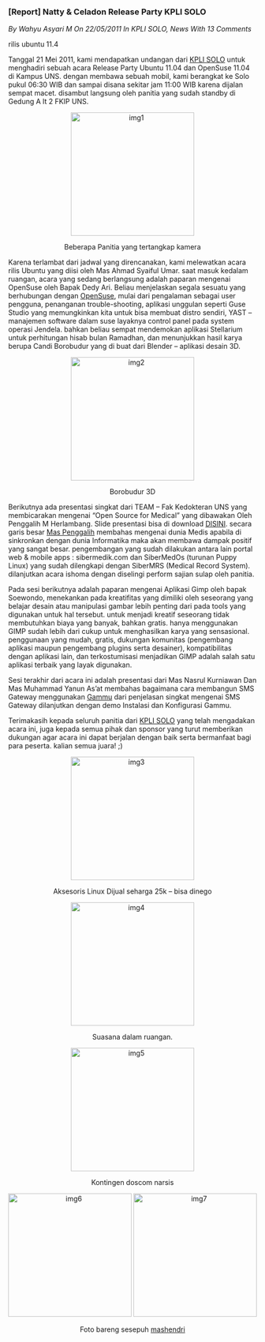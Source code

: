 ### **[Report] Natty & Celadon Release Party KPLI SOLO**
_By Wahyu Asyari M On 22/05/2011 In KPLI SOLO, News With 13 Comments_

rilis ubuntu 11.4

Tanggal 21 Mei 2011, kami mendapatkan undangan dari [KPLI SOLO](https://solo.linux.or.id/) untuk menghadiri sebuah acara Release Party Ubuntu 11.04 dan OpenSuse 11.04 di Kampus UNS. dengan membawa sebuah mobil, kami berangkat ke Solo pukul 06:30 WIB dan sampai disana sekitar jam 11:00 WIB karena dijalan sempat macet. disambut langsung oleh panitia yang sudah standby di Gedung A lt 2 FKIP UNS.
<div align="center">
	<img src="./posts/2011-05-22-report-natty-celadon-release-party-kpli-solo/1.jpg" height="250px" alt="img1">
    <p>Beberapa Panitia yang tertangkap kamera</p>
</div> 


Karena terlambat dari jadwal yang direncanakan, kami melewatkan acara rilis Ubuntu yang diisi oleh Mas Ahmad Syaiful Umar. saat masuk kedalam ruangan, acara yang sedang berlangsung adalah paparan mengenai OpenSuse oleh Bapak Dedy Ari. Beliau menjelaskan segala sesuatu yang berhubungan dengan [OpenSuse](https://opensuse.or.id/), mulai dari pengalaman sebagai user pengguna, penanganan trouble-shooting, aplikasi unggulan seperti Guse Studio yang memungkinkan kita untuk bisa membuat distro sendiri, YAST – manajemen software dalam suse layaknya control panel pada system operasi Jendela. bahkan beliau sempat mendemokan aplikasi Stellarium untuk perhitungan hisab bulan Ramadhan, dan menunjukkan hasil karya berupa Candi Borobudur yang di buat dari Blender – aplikasi desain 3D.
<div align="center">
	<img src="./posts/2011-05-22-report-natty-celadon-release-party-kpli-solo/2.jpg" height="250px" alt="img2">
    <p>Borobudur 3D</p>
</div> 

Berikutnya ada presentasi singkat dari TEAM – Fak Kedokteran UNS yang membicarakan mengenai “Open Source for Medical” yang dibawakan Oleh Penggalih M Herlambang. Slide presentasi bisa di download [DISINI](http://www.slideshare.net/sibermedik/open-source-for-medical). secara garis besar [Mas Penggalih](http://id-id.facebook.com/penggalih.herlambang) membahas mengenai dunia Medis apabila di sinkronkan dengan dunia Informatika maka akan membawa dampak positif yang sangat besar. pengembangan yang sudah dilakukan antara lain portal web & mobile apps : sibermedik.com dan SiberMedOs (turunan Puppy Linux) yang sudah dilengkapi dengan SiberMRS (Medical Record System). dilanjutkan acara ishoma dengan diselingi perform sajian sulap oleh panitia.

Pada sesi berikutnya adalah paparan mengenai Aplikasi Gimp oleh bapak Soewondo, menekankan pada kreatifitas yang dimiliki oleh seseorang yang belajar desain atau manipulasi gambar lebih penting dari pada tools yang digunakan untuk hal tersebut. untuk menjadi kreatif seseorang tidak membutuhkan biaya yang banyak, bahkan gratis. hanya menggunakan GIMP sudah lebih dari cukup untuk menghasilkan karya yang sensasional. penggunaan yang mudah, gratis, dukungan komunitas (pengembang aplikasi maupun pengembang plugins serta desainer), kompatibilitas dengan aplikasi lain, dan terkostumisasi menjadikan GIMP adalah salah satu aplikasi terbaik yang layak digunakan.

Sesi terakhir dari acara ini adalah presentasi dari Mas Nasrul Kurniawan Dan Mas Muhammad Yanun As’at membahas bagaimana cara membangun SMS Gateway menggunakan [Gammu](http://wammu.eu/gammu/) dari penjelasan singkat mengenai SMS Gateway dilanjutkan dengan demo Instalasi dan Konfigurasi Gammu.

Terimakasih kepada seluruh panitia dari [KPLI SOLO](http://doscom.org/report-natty-celadon-release-party-kpli-solo/solo.linux.or.id) yang telah mengadakan acara ini, juga kepada semua pihak dan sponsor yang turut memberikan dukungan agar acara ini dapat berjalan dengan baik serta bermanfaat bagi para peserta. kalian semua juara! ;)
<div align="center">
	<img src="./posts/2011-05-22-report-natty-celadon-release-party-kpli-solo/3.jpg" height="250px" alt="img3">
    <p>Aksesoris Linux Dijual seharga 25k – bisa dinego</p>
</div> 

<div align="center">
	<img src="./posts/2011-05-22-report-natty-celadon-release-party-kpli-solo/4.jpg" height="250px" alt="img4">
    <p>Suasana dalam ruangan.</p>
</div> 

<div align="center">
	<img src="./posts/2011-05-22-report-natty-celadon-release-party-kpli-solo/5.jpg" height="250px" alt="img5">
    <p>Kontingen doscom narsis</p>
</div> 

<div align="center">
	<img src="./posts/2011-05-22-report-natty-celadon-release-party-kpli-solo/6.jpg" height="250px" alt="img6">
    <img src="./posts/2011-05-22-report-natty-celadon-release-party-kpli-solo/7.jpg" height="250px" alt="img7">
    <p>Foto bareng sesepuh <a href="http://mashendri.com/">mashendri</a></p>
</div> 
